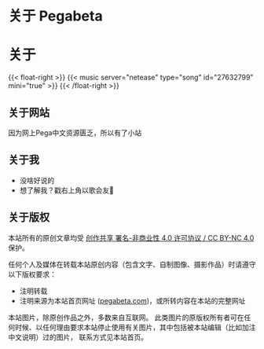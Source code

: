 # 关于 Pegabeta


# 关于


{{< float-right >}}
  {{< music server="netease" type="song" id="27632799" mini="true" >}}
{{< /float-right >}}

## 关于网站

因为网上Pega中文资源匮乏，所以有了小站

## 关于我

- 没啥好说的
- 想了解我？戳右上角以歌会友🎵

## 关于版权

本站所有的原创文章均受 [创作共享 署名-非商业性 4.0 许可协议 / CC BY-NC 4.0](https://creativecommons.org/licenses/by-nc/4.0/) 保护。

任何个人及媒体在转载本站原创内容（包含文字、自制图像、摄影作品）时请遵守以下版权要求：

- 注明转载
- 注明来源为本站首页网址 ([pegabeta.com](https://pegabeta.com))，或所转内容在本站的完整网址

本站图片，除原创作品之外，多数来自互联网。
此类图片的原版权所有者可在任何时候、以任何理由要求本站停止使用有关图片，其中包括被本站编辑（比如加注中文说明）过的图片，
联系方式见本站首页。